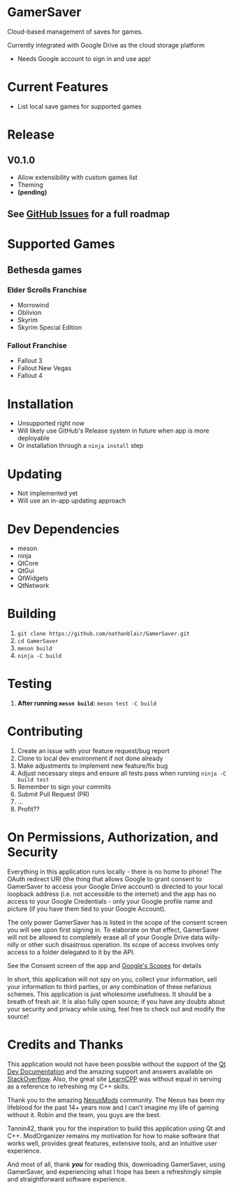 # GamerSaver
Cloud-based management of saves for games.

Currently integrated with Google Drive as the cloud storage platform
* Needs Google account to sign in and use app!

# Current Features
* List local save games for supported games

# Release
## V0.1.0
* Allow extensibility with custom games list
* Theming
* **(pending)**

## See [GitHub Issues](https://github.com/SonicOriginalSoftware/GamerSaver/issues) for a full roadmap

# Supported Games
## Bethesda games
### Elder Scrolls Franchise
* Morrowind
* Oblivion
* Skyrim
* Skyrim Special Edition

### Fallout Franchise
* Fallout 3
* Fallout New Vegas
* Fallout 4

# Installation
* Unsupported right now
* Will likely use GitHub's Release system in future when app is more deployable
* Or installation through a `ninja install` step

# Updating
* Not implemented yet
* Will use an in-app updating approach

# Dev Dependencies
* meson
* ninja
* QtCore
* QtGui
* QtWidgets
* QtNetwork

# Building
1. `git clone https://github.com/nathanblair/GamerSaver.git`
2. `cd GamerSaver`
3. `meson build`
4. `ninja -C build`

# Testing
1. **After running `meson build`:** `meson test -C build`

# Contributing
1. Create an issue with your feature request/bug report
2. Clone to local dev environment if not done already
3. Make adjustments to implement new feature/fix bug
4. Adjust necessary steps and ensure all tests pass when running `ninja -C build test`
5. Remember to sign your commits
6. Submit Pull Request (PR)
7. ...
8. Profit??

# On Permissions, Authorization, and Security
Everything in this application runs locally - there is no home to phone! The OAuth redirect URI (the thing that allows Google to grant consent to GamerSaver to access your Google Drive account) is directed to your local loopback address (i.e. not accessible to the internet) and the app has no access to your Google Credentials - only your Google profile name and picture (if you have them tied to your Google Account).

The only power GamerSaver has is listed in the scope of the consent screen you will see upon first signing in. To elaborate on that effect, GamerSaver will not be allowed to completely erase all of your Google Drive data willy-nilly or other such disastrous operation. Its scope of access involves only access to a folder delegated to it by the API.

  See the Consent screen of the app and [Google's Scopes](https://developers.google.com/identity/protocols/googlescopes) for details

In short, this application will not spy on you, collect your information, sell your information to third parties, or any combination of these nefarious schemes. This application is just wholesome usefulness. It should be a breath of fresh air. It is also fully open source; if you have any doubts about your security and privacy while using, feel free to check out and modify the source!

# Credits and Thanks
This application would not have been possible without the support of the [Qt Dev Documentation](http://doc.qt.io/) and the amazing support and answers available on [StackOverflow](https://stackoverflow.com/questions/tagged/c%2B%2B). Also, the great site [LearnCPP](http://www.learncpp.com/) was without equal in serving as a reference to refreshing my C++ skills.

Thank you to the amazing [NexusMods](http://www.nexusmods.com/games/?) community. The Nexus has been my lifeblood for the past 14+ years now and I can't imagine my life of gaming without it. Robin and the team, you guys are the best.

Tannin42, thank you for the inspiration to build this application using Qt and C++. ModOrganizer remains my motivation for how to make software that works well, provides great features, extensive tools, and an intuitive user experience.

And most of all, thank ***you*** for reading this, downloading GamerSaver, using GamerSaver, and experiencing what I hope has been a refreshingly simple and straightforward software experience.
